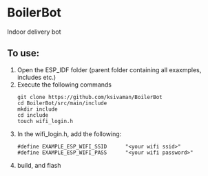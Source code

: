 # BoilerBot
Indoor delivery bot

## To use:
1. Open the ESP_IDF folder (parent folder containing all exaxmples, includes etc.)
2. Execute the following commands
    ```
    git clone https://github.com/ksivaman/BoilerBot
    cd BoilerBot/src/main/include
    mkdir include
    cd include
    touch wifi_login.h
    ```
3. In the wifi_login.h, add the following:
    ```
    #define EXAMPLE_ESP_WIFI_SSID      "<your wifi ssid>"
    #define EXAMPLE_ESP_WIFI_PASS      "<your wifi password>"
    ```
4. build, and flash